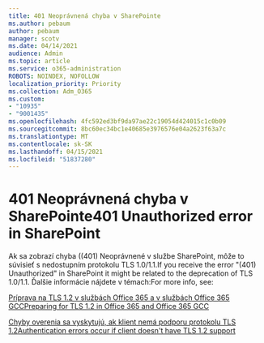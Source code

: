 ```yaml
---
title: 401 Neoprávnená chyba v SharePointe
ms.author: pebaum
author: pebaum
manager: scotv
ms.date: 04/14/2021
audience: Admin
ms.topic: article
ms.service: o365-administration
ROBOTS: NOINDEX, NOFOLLOW
localization_priority: Priority
ms.collection: Adm_O365
ms.custom:
- "10935"
- "9001435"
ms.openlocfilehash: 4fc592ed3bf9da97ae22c19054d424015c1c0b09
ms.sourcegitcommit: 8bc60ec34bc1e40685e3976576e04a2623f63a7c
ms.translationtype: MT
ms.contentlocale: sk-SK
ms.lasthandoff: 04/15/2021
ms.locfileid: "51837280"
---
```

# <a name="401-unauthorized-error-in-sharepoint"></a><span data-ttu-id="6d598-102">401 Neoprávnená chyba v SharePointe</span><span class="sxs-lookup"><span data-stu-id="6d598-102">401 Unauthorized error in SharePoint</span></span>

<span data-ttu-id="6d598-103">Ak sa zobrazí chyba ((401) Neoprávnené v službe SharePoint, môže to súvisieť s nedostupním protokolu TLS 1.0/1.1.</span><span class="sxs-lookup"><span data-stu-id="6d598-103">If you receive the error "(401) Unauthorized" in SharePoint it might be related to the deprecation of TLS 1.0/1.1.</span></span> <span data-ttu-id="6d598-104">Ďalšie informácie nájdete v témach:</span><span class="sxs-lookup"><span data-stu-id="6d598-104">For more info, see:</span></span>

[<span data-ttu-id="6d598-105">Príprava na TLS 1.2 v službách Office 365 a v službách Office 365 GCC</span><span class="sxs-lookup"><span data-stu-id="6d598-105">Preparing for TLS 1.2 in Office 365 and Office 365 GCC</span></span>](https://docs.microsoft.com/microsoft-365/compliance/prepare-tls-1.2-in-office-365)

[<span data-ttu-id="6d598-106">Chyby overenia sa vyskytujú, ak klient nemá podporu protokolu TLS 1.2</span><span class="sxs-lookup"><span data-stu-id="6d598-106">Authentication errors occur if client doesn't have TLS 1.2 support</span></span>](https://review.docs.microsoft.com/sharepoint/troubleshoot/administration/authentication-errors-tls12-support)